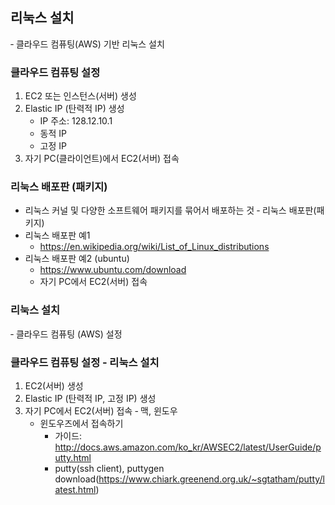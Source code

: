## 리눅스 설치

‑ 클라우드 컴퓨팅(AWS) 기반 리눅스 설치

### 클라우드 컴퓨팅 설정

1. EC2 또는 인스턴스(서버) 생성
2. Elastic IP (탄력적 IP) 생성
    * IP 주소: 128.12.10.1
    * 동적 IP
    * 고정 IP
3. 자기 PC(클라이언트)에서 EC2(서버) 접속

### 리눅스 배포판 (패키지)

* 리눅스 커널 및 다양한 소프트웨어 패키지를 묶어서 배포하는 것 ‑ 리눅스 배포판(패키지)
* 리눅스 배포판 예1
    * https://en.wikipedia.org/wiki/List_of_Linux_distributions
* 리눅스 배포판 예2 (ubuntu)
    * https://www.ubuntu.com/download
    *  자기 PC에서 EC2(서버) 접속


### 리눅스 설치
‑ 클라우드 컴퓨팅 (AWS) 설정

### 클라우드 컴퓨팅 설정 ‑ 리눅스 설치
1. EC2(서버) 생성
2. Elastic IP (탄력적 IP, 고정 IP) 생성
3. 자기 PC에서 EC2(서버) 접속 ‑ 맥, 윈도우
    * 윈도우즈에서 접속하기
        * 가이드: http://docs.aws.amazon.com/ko_kr/AWSEC2/latest/UserGuide/putty.html
        * putty(ssh client), puttygen download(https://www.chiark.greenend.org.uk/~sgtatham/putty/latest.html)